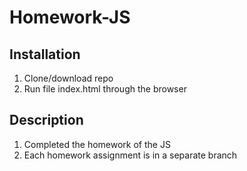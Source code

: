 # Homework-JS

## __Installation__
1. Clone/download repo
2. Run file index.html through the browser

## __Description__
1. Completed the homework of the JS 
2. Each homework assignment is in a separate branch